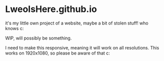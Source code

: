 # LweoIsHere.github.io
it's my little own project of a website, maybe a bit of stolen stuff! who knows c:

WIP, will possibly be something.

I need to make this responsive, meaning it will work on all resolutions. This works on 1920x1080, so please be aware of that c:
